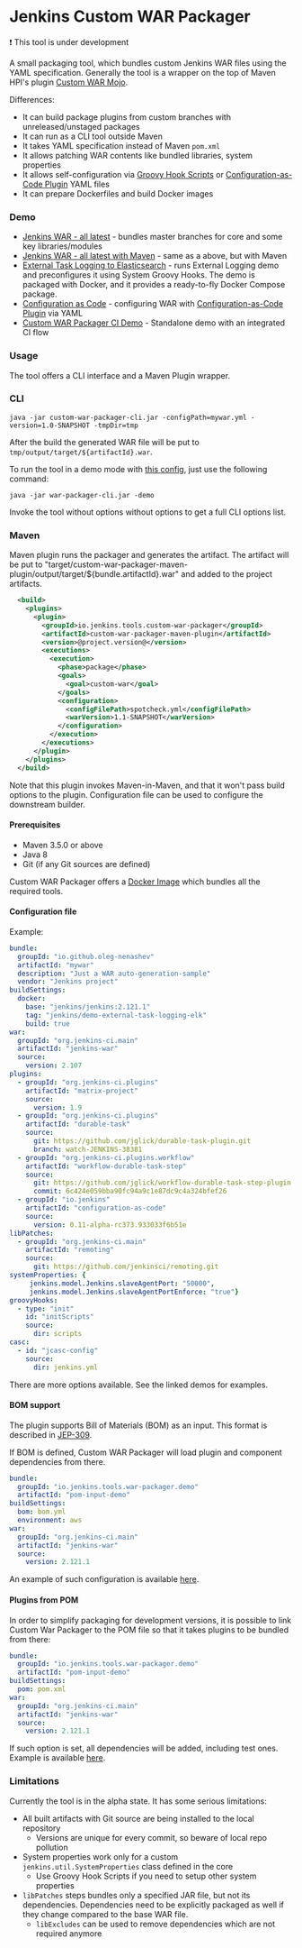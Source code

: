 Jenkins Custom WAR Packager
===

:exclamation: This tool is under development

A small packaging tool, which bundles custom Jenkins WAR files using the YAML specification.
Generally the tool is a wrapper on the top of Maven HPI's plugin 
[Custom WAR Mojo](https://jenkinsci.github.io/maven-hpi-plugin/custom-war-mojo.html).

Differences:

* It can build package plugins from custom branches with unreleased/unstaged packages
* It can run as a CLI tool outside Maven
* It takes YAML specification instead of Maven `pom.xml`
* It allows patching WAR contents like bundled libraries, system properties
* It allows self-configuration via [Groovy Hook Scripts](https://wiki.jenkins.io/display/JENKINS/Groovy+Hook+Script)
or [Configuration-as-Code Plugin](https://github.com/jenkinsci/configuration-as-code-plugin) YAML files
* It can prepare Dockerfiles and build Docker images

### Demo

* [Jenkins WAR - all latest](./demo/all-latest-core) - bundles master branches for core and some key libraries/modules
* [Jenkins WAR - all latest with Maven](./demo/all-latest-core-maven) - same as a above, but with Maven
* [External Task Logging to Elasticsearch](./demo/external-logging-elasticsearch) -
runs External Logging demo and preconfigures it using System Groovy Hooks.
The demo is packaged with Docker, and it provides a ready-to-fly Docker Compose package.
* [Configuration as Code](./demo/casc) - configuring WAR with 
[Configuration-as-Code Plugin](https://github.com/jenkinsci/configuration-as-code-plugin) via YAML
* [Custom WAR Packager CI Demo](https://github.com/oleg-nenashev/jenkins-custom-war-packager-ci-demo) - Standalone demo with an integrated CI flow

### Usage

The tool offers a CLI interface and a Maven Plugin wrapper.

### CLI


```shell
java -jar custom-war-packager-cli.jar -configPath=mywar.yml -version=1.0-SNAPSHOT -tmpDir=tmp
```

After the build the generated WAR file will be put to `tmp/output/target/${artifactId}.war`.

To run the tool in a demo mode with [this config](./custom-war-packager-cli/src/main/resources/io/jenkins/tools/warpackager/cli/config/sample.yml), just use the following command:

```shell
java -jar war-packager-cli.jar -demo
```

Invoke the tool without options without options to get a full CLI options list.

### Maven

Maven plugin runs the packager and generates the artifact.
The artifact will be put to "target/custom-war-packager-maven-plugin/output/target/${bundle.artifactId}.war"
and added to the project artifacts.

```xml
  <build>
    <plugins>
      <plugin>
        <groupId>io.jenkins.tools.custom-war-packager</groupId>
        <artifactId>custom-war-packager-maven-plugin</artifactId>
        <version>@project.version@</version>
        <executions>
          <execution>
            <phase>package</phase>
            <goals>
              <goal>custom-war</goal>
            </goals>
            <configuration>
              <configFilePath>spotcheck.yml</configFilePath>
              <warVersion>1.1-SNAPSHOT</warVersion>
            </configuration>
          </execution>
        </executions>
      </plugin>
    </plugins>
  </build>

```

Note that this plugin invokes Maven-in-Maven, 
and that it won't pass build options to the plugin.
Configuration file can be used to configure the downstream builder.

#### Prerequisites

* Maven 3.5.0 or above
* Java 8
* Git (if any Git sources are defined)

Custom WAR Packager offers a [Docker Image](./packaging/docker-builder/README.md) which bundles all the required tools.

#### Configuration file

Example:

```yaml
bundle:
  groupId: "io.github.oleg-nenashev"
  artifactId: "mywar"
  description: "Just a WAR auto-generation-sample"
  vendor: "Jenkins project"
buildSettings:
  docker:
    base: "jenkins/jenkins:2.121.1"
    tag: "jenkins/demo-external-task-logging-elk"
    build: true
war:
  groupId: "org.jenkins-ci.main"
  artifactId: "jenkins-war"
  source:
    version: 2.107
plugins:
  - groupId: "org.jenkins-ci.plugins"
    artifactId: "matrix-project"
    source:
      version: 1.9
  - groupId: "org.jenkins-ci.plugins"
    artifactId: "durable-task"
    source:
      git: https://github.com/jglick/durable-task-plugin.git
      branch: watch-JENKINS-38381
  - groupId: "org.jenkins-ci.plugins.workflow"
    artifactId: "workflow-durable-task-step"
    source:
      git: https://github.com/jglick/workflow-durable-task-step-plugin.git
      commit: 6c424e059bba90fc94a9c1e87dc9c4a324bfef26
  - groupId: "io.jenkins"
    artifactId: "configuration-as-code"
    source:
      version: 0.11-alpha-rc373.933033f6b51e
libPatches:
  - groupId: "org.jenkins-ci.main"
    artifactId: "remoting"
    source:
      git: https://github.com/jenkinsci/remoting.git
systemProperties: {
     jenkins.model.Jenkins.slaveAgentPort: "50000",
     jenkins.model.Jenkins.slaveAgentPortEnforce: "true"}
groovyHooks:
  - type: "init"
    id: "initScripts"
    source: 
      dir: scripts
casc:
  - id: "jcasc-config"
    source:
      dir: jenkins.yml
```

There are more options available.
See the linked demos for examples.

#### BOM support

The plugin supports Bill of Materials (BOM) as an input.
This format is described in [JEP-309](https://github.com/jenkinsci/jep/tree/master/jep/309).

If BOM is defined, Custom WAR Packager will load plugin and component dependencies
from there.

```yaml
bundle:
  groupId: "io.jenkins.tools.war-packager.demo"
  artifactId: "pom-input-demo"
buildSettings:
  bom: bom.yml
  environment: aws
war:
  groupId: "org.jenkins-ci.main"
  artifactId: "jenkins-war"
  source:
    version: 2.121.1
```

An example of such configuration is available
[here](https://github.com/jenkinsci/artifact-manager-s3-plugin/pull/20).

#### Plugins from POM

In order to simplify packaging for development versions,
it is possible to link Custom War Packager to the POM file
so that it takes plugins to be bundled from there:

```yaml
bundle:
  groupId: "io.jenkins.tools.war-packager.demo"
  artifactId: "pom-input-demo"
buildSettings:
  pom: pom.xml
war:
  groupId: "org.jenkins-ci.main"
  artifactId: "jenkins-war"
  source:
    version: 2.121.1
```

If such option is set, all dependencies will be added, including test ones.
Example is available [here](./demo/artifact-manager-s3-pom).

### Limitations

Currently the tool is in the alpha state.
It has some serious limitations:

* All built artifacts with Git source are being installed to the local repository
  * Versions are unique for every commit, so beware of local repo pollution
* System properties work only for a custom `jenkins.util.SystemProperties` class defined in the core
  * Use Groovy Hook Scripts if you need to setup other system properties
* `libPatches` steps bundles only a specified JAR file, but not its dependencies.
Dependencies need to be explicitly packaged as well if they change compared to the base WAR file.
  * `libExcludes` can be used to remove dependencies which are not required anymore
